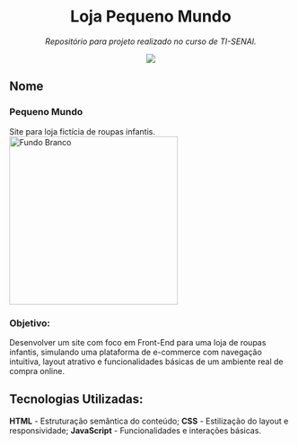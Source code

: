 <h1 align="center">Loja Pequeno Mundo</h1>
<p align="center"><i>Repositório para projeto realizado no curso de TI-SENAI.</i></p>

<p align="center">
<img loading="lazy" src="http://img.shields.io/static/v1?label=STATUS&message=CONCLUÍDO&color=PINK&style=for-the-badge"/>
</p>

## Nome
### Pequeno Mundo
Site para loja fictícia de roupas infantis.
<img width="300" height="300" alt="Fundo Branco" src="https://github.com/user-attachments/assets/688323e9-d611-40ee-b091-e899212b4a90" />

### Objetivo: 
Desenvolver um site com foco em Front-End para uma loja de roupas infantis, simulando uma plataforma de e-commerce com navegação intuitiva, layout atrativo e funcionalidades básicas de um ambiente real de compra online. 

## Tecnologias Utilizadas:
**HTML** - Estruturação semântica do conteúdo; 
**CSS** - Estilização do layout e responsividade; 
**JavaScript** - Funcionalidades e interações básicas.








